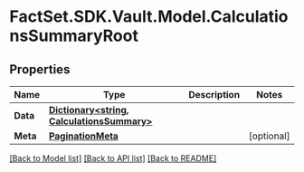 # FactSet.SDK.Vault.Model.CalculationsSummaryRoot

## Properties

Name | Type | Description | Notes
------------ | ------------- | ------------- | -------------
**Data** | [**Dictionary&lt;string, CalculationsSummary&gt;**](CalculationsSummary.md) |  | 
**Meta** | [**PaginationMeta**](PaginationMeta.md) |  | [optional] 

[[Back to Model list]](../README.md#documentation-for-models) [[Back to API list]](../README.md#documentation-for-api-endpoints) [[Back to README]](../README.md)

